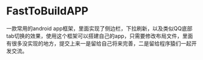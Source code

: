 # FastToBuildAPP
一款常用的android app框架，里面实现了侧边栏，下拉刷新，以及类似QQ底部tab切换的效果，使用这个框架可以搭建自己的app，只需要修改布局文件，里面有很多没实现的地方，提交上来一是留给自己将来完善，二是留给程序猿们一起开发交流。
